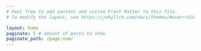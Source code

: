 ```yaml
---
# Feel free to add content and custom Front Matter to this file.
# To modify the layout, see https://jekyllrb.com/docs/themes/#overriding-theme-defaults

layout: home
paginate: 5 # amount of posts to show
paginate_path: /page:num/
---
```

